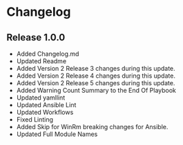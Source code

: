 # Changelog

## Release 1.0.0

- Added Changelog.md
- Updated Readme
- Added Version 2 Release 3 changes during this update.
- Added Version 2 Release 4 changes during this update.
- Added Version 2 Release 5 changes during this update.
- Added Warning Count Summary to the End Of Playbook
- Updated yamllint
- Updated Ansible Lint
- Updated Workflows
- Fixed Linting
- Added Skip for WinRm breaking changes for Ansible.
- Updated Full Module Names
